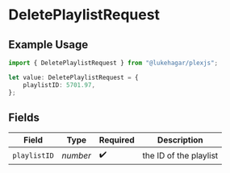 # DeletePlaylistRequest

## Example Usage

```typescript
import { DeletePlaylistRequest } from "@lukehagar/plexjs";

let value: DeletePlaylistRequest = {
    playlistID: 5701.97,
};
```

## Fields

| Field                  | Type                   | Required               | Description            |
| ---------------------- | ---------------------- | ---------------------- | ---------------------- |
| `playlistID`           | *number*               | :heavy_check_mark:     | the ID of the playlist |